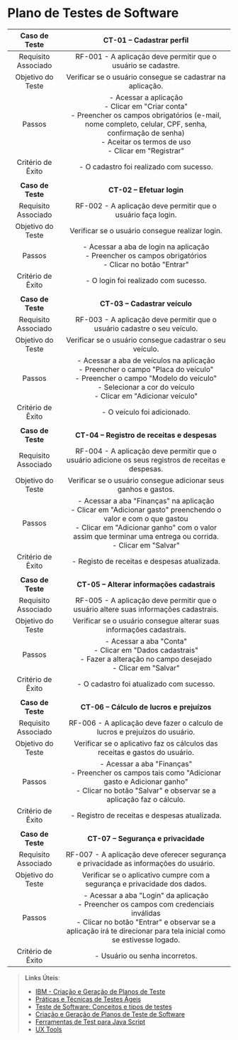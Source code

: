 # Plano de Testes de Software


| **Caso de Teste** 	| **CT-01 – Cadastrar perfil** 	|
|:---:	|:---:	|
|	Requisito Associado 	| RF-001 - A aplicação deve permitir que o usuário se cadastre. |
| Objetivo do Teste 	| Verificar se o usuário consegue se cadastrar na aplicação. |
| Passos 	| - Acessar a aplicação <br> - Clicar em "Criar conta" <br> - Preencher os campos obrigatórios (e-mail, nome completo, celular, CPF, senha, confirmação de senha) <br> - Aceitar os termos de uso <br> - Clicar em "Registrar" |
|Critério de Êxito | - O cadastro foi realizado com sucesso. |
|  	|  	|
| **Caso de Teste** 	| **CT-02 – Efetuar login**	|
|Requisito Associado | RF-002	- A aplicação deve permitir que o usuário faça login. |
| Objetivo do Teste 	| Verificar se o usuário consegue realizar login. |
| Passos 	| - Acessar a aba de login na aplicação <br> - Preencher os campos obrigatórios <br> - Clicar no botão "Entrar"
|Critério de Êxito | - O login foi realizado com sucesso. |
|   |    |
| **Caso de Teste** 	| **CT-03 – Cadastrar veículo**	|
|Requisito Associado | RF-003	- A aplicação deve permitir que o usuário cadastre o seu veículo. |
| Objetivo do Teste 	| Verificar se o usuário consegue cadastrar o seu veículo. |
| Passos 	| - Acessar a aba de veículos na aplicação <br> - Preencher o campo "Placa do veículo" <br> - Preencher o campo "Modelo do veículo" <br> - Selecionar a cor do veículo <br> - Clicar em "Adicionar veículo"
|Critério de Êxito | - O veículo foi adicionado. |
|   |    |
| **Caso de Teste** 	| **CT-04 – Registro de receitas e despesas** 	|
|	Requisito Associado 	| RF-004 - A aplicação deve permitir que o usuário adicione os seus registros de receitas e despesas. |
| Objetivo do Teste 	| Verificar se o usuário consegue adicionar seus ganhos e gastos. |
| Passos 	| - Acessar a aba "Finanças" na aplicação <br> - Clicar em "Adicionar gasto" preenchendo o valor e com o que gastou <br> - Clicar em "Adicionar ganho" com o valor assim que terminar uma entrega ou corrida. <br> - Clicar em "Salvar"|
|Critério de Êxito | - Registo de receitas e despesas atualizada. |
|   |    |
| **Caso de Teste** 	| **CT-05 – Alterar informações cadastrais** 	|
|	Requisito Associado 	| RF-005 - A aplicação deve permitir que o usuário altere suas informações cadastrais. |
| Objetivo do Teste 	| Verificar se o usuário consegue alterar suas informações cadastrais. |
| Passos 	| - Acessar a aba "Conta" <br> - Clicar em "Dados cadastrais" <br> - Fazer a alteração no campo desejado <br> - Clicar em "Salvar" |
|Critério de Êxito | - O cadastro foi atualizado com sucesso. |
|   |    |
| **Caso de Teste** 	| **CT-06 – Cálculo de lucros e prejuízos**	|
|Requisito Associado | RF-006	- A aplicação deve fazer o calculo de lucros e prejuízos do usuário. |
| Objetivo do Teste 	| Verificar se o aplicativo faz os cálculos das receitas e gastos do usuário. |
| Passos 	| - Acessar a aba "Finanças" <br> - Preencher os campos tais como "Adicionar gasto e Adicionar ganho"  <br> - Clicar no botão "Salvar" e observar se a aplicação faz o cálculo.
|Critério de Êxito | - Registro de receitas e despesas atualizada. |
|   |    |
| **Caso de Teste** 	| **CT-07 – Segurança e privacidade**	|
|Requisito Associado | RF-007	- A aplicação deve oferecer segurança e privacidade as informações do usuário. |
| Objetivo do Teste 	| Verificar se o aplicativo cumpre com a segurança e privacidade dos dados. |
| Passos 	| - Acessar a aba "Login" da aplicação <br> - Preencher os campos com credenciais inválidas  <br> - Clicar no botão "Entrar" e observar se a aplicação irá te direcionar para tela inicial como se estivesse logado.
|Critério de Êxito | - Usuário ou senha incorretos. |
 
> **Links Úteis**:
> - [IBM - Criação e Geração de Planos de Teste](https://www.ibm.com/developerworks/br/local/rational/criacao_geracao_planos_testes_software/index.html)
> - [Práticas e Técnicas de Testes Ágeis](http://assiste.serpro.gov.br/serproagil/Apresenta/slides.pdf)
> -  [Teste de Software: Conceitos e tipos de testes](https://blog.onedaytesting.com.br/teste-de-software/)
> - [Criação e Geração de Planos de Teste de Software](https://www.ibm.com/developerworks/br/local/rational/criacao_geracao_planos_testes_software/index.html)
> - [Ferramentas de Test para Java Script](https://geekflare.com/javascript-unit-testing/)
> - [UX Tools](https://uxdesign.cc/ux-user-research-and-user-testing-tools-2d339d379dc7)
